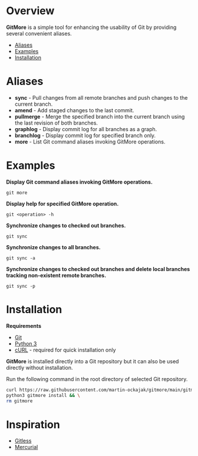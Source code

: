# Overview

**GitMore** is a simple tool for enhancing the usability of Git by providing several convenient aliases.

* [Aliases](#aliases)
* [Examples](#examples)
* [Installation](#installation)

# Aliases

* **sync** - Pull changes from all remote branches and push changes to the current branch.
* **amend** - Add staged changes to the last commit.
* **pullmerge** - Merge the specified branch into the current branch using the last revision of both branches.
* **graphlog** - Display commit log for all branches as a graph.
* **branchlog** - Display commit log for specified branch only.
* **more** - List Git command aliases invoking GitMore operations.

# Examples

**Display Git command aliases invoking GitMore operations.**
```
git more
```

**Display help for specified GitMore operation.**
```
git <operation> -h
```

**Synchronize changes to checked out branches.**
```
git sync
```

**Synchronize changes to all branches.**
```
git sync -a
```

**Synchronize changes to checked out branches and delete local branches tracking non-existent remote branches.**
```
git sync -p
```

# Installation

**Requirements**

* [Git](https://git-scm.com/)
* [Python 3](https://www.python.org/)
* [cURL](https://curl.se/) - required for quick installation only

**GitMore** is installed directly into a Git repository but it can also be used directly without installation.

Run the following command in the root directory of selected Git repository.

```bash
curl https://raw.githubusercontent.com/martin-ockajak/gitmore/main/gitmore -o gitmore && \
python3 gitmore install && \
rm gitmore
```

# Inspiration

* [Gitless](https://gitless.com/)
* [Mercurial](https://www.mercurial-scm.org)

